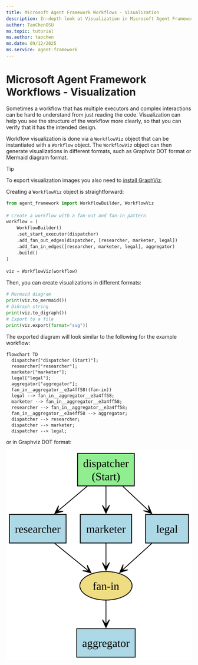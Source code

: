 ```yaml
---
title: Microsoft Agent Framework Workflows - Visualization
description: In-depth look at Visualization in Microsoft Agent Framework Workflows.
author: TaoChenOSU
ms.topic: tutorial
ms.author: taochen
ms.date: 09/12/2025
ms.service: agent-framework
---
```


# Microsoft Agent Framework Workflows - Visualization

Sometimes a workflow that has multiple executors and complex interactions can be hard to understand from just reading the code. Visualization can help you see the structure of the workflow more clearly, so that you can verify that it has the intended design.

Workflow visualization is done via a `WorkflowViz` object that can be instantiated with a `Workflow` object. The `WorkflowViz` object can then generate visualizations in different formats, such as Graphviz DOT format or Mermaid diagram format.

> [!TIP]
> To export visualization images you also need to [install GraphViz](https://graphviz.org/download/).

Creating a `WorkflowViz` object is straightforward:

```python
from agent_framework import WorkflowBuilder, WorkflowViz

# Create a workflow with a fan-out and fan-in pattern
workflow = (
    WorkflowBuilder()
    .set_start_executor(dispatcher)
    .add_fan_out_edges(dispatcher, [researcher, marketer, legal])
    .add_fan_in_edges([researcher, marketer, legal], aggregator)
    .build()
)

viz = WorkflowViz(workflow)
```

Then, you can create visualizations in different formats:

```python
# Mermaid diagram
print(viz.to_mermaid())
# DiGraph string
print(viz.to_digraph())
# Export to a file
print(viz.export(format="svg"))
```

The exported diagram will look similar to the following for the example workflow:

```mermaid
flowchart TD
  dispatcher["dispatcher (Start)"];
  researcher["researcher"];
  marketer["marketer"];
  legal["legal"];
  aggregator["aggregator"];
  fan_in__aggregator__e3a4ff58((fan-in))
  legal --> fan_in__aggregator__e3a4ff58;
  marketer --> fan_in__aggregator__e3a4ff58;
  researcher --> fan_in__aggregator__e3a4ff58;
  fan_in__aggregator__e3a4ff58 --> aggregator;
  dispatcher --> researcher;
  dispatcher --> marketer;
  dispatcher --> legal;
```

or in Graphviz DOT format:

![Workflow Diagram](./resources/images/workflow-viz.svg)
